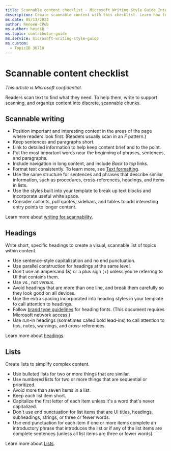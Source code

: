 ```yaml
---
title: Scannable content checklist - Microsoft Writing Style Guide Internal
description: Create scannable content with this checklist. Learn how to organize text into digestible chunks, use effective headings, and format lists for clarity. Enhance readability and user engagement by following these guidelines.
ms.date: 05/13/2022
author: ReneeW-CPub
ms.author: heidib
ms.topic: contributor-guide
ms.service: microsoft-writing-style-guide
ms.custom:
  - TopicID 36710
---
```



# Scannable content checklist

*This article is Microsoft confidential.*

Readers scan text to find what they need. To help them, write to support scanning, and organize content into discrete, scannable chunks.

## Scannable writing

- Position important and interesting content in the areas of the page where readers look first. (Readers usually scan in an *F* pattern.)
- Keep sentences and paragraphs short.
- Link to detailed information to help keep content brief and to the point.
- Put the most important words near the beginning of phrases, sentences, and paragraphs.
- Include navigation in long content, and include *Back to top* links.
- Format text consistently. To learn more, see [Text formatting](/style-guide/text-formatting/).
- Use the same structure for sentences and phrases that describe similar information, such as procedures, cross-references, headings, and items in lists.
- Use the styles built into your template to break up text blocks and incorporate useful white space.
- Consider callouts, pull quotes, sidebars, and tables to add interesting entry points to longer content.

Learn more about [writing for scannability](/style-guide/scannable-content/).

## Headings

Write short, specific headings to create a visual, scannable list of topics within content.

- Use sentence-style capitalization and no end punctuation.
- Use parallel construction for headings at the same level.
- Don't use an ampersand (&) or a plus sign (+) unless you're referring to UI that contains them.
- Use *vs.*, not *versus*.
- Avoid headings that are more than one line, and break them carefully so they look good on all devices.
- Use the extra spacing incorporated into heading styles in your template to call attention to headings.
- Follow [brand type guidelines](https://microsoft.sharepoint.com/teams/BrandCentral/Pages/The-Microsoft-brand-Core-elements-Type.aspx) for heading fonts. (This document requires Microsoft network access.)
- Use run-in headings (sometimes called bold lead-ins) to call attention to tips, notes, warnings, and cross-references.

Learn more about [headings](/style-guide/scannable-content/headings).

## Lists

Create lists to simplify complex content.

- Use bulleted lists for two or more things that are similar.
- Use numbered lists for two or more things that are sequential or prioritized.
- Avoid more than seven items in a list.
- Keep each list item short.
- Capitalize the first letter of each item unless it's a word that's never capitalized.
- Don't use end punctuation for list items that are UI titles, headings, subheadings, strings, or three or fewer words.
- Use end punctuation for each item if one or more items complete an introductory phrase that introduces the list or if any of the list items are complete sentences (unless all list items are three or fewer words).

Learn more about [Lists](/style-guide/scannable-content/lists).